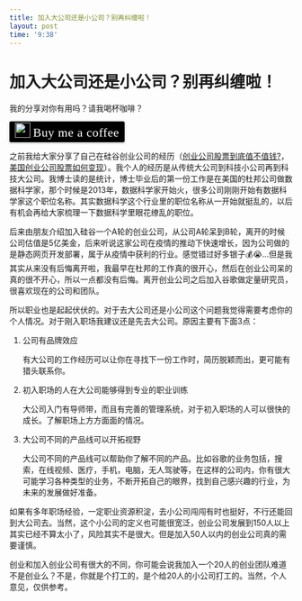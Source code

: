 ```yaml
---
title: 加入大公司还是小公司？别再纠缠啦！
layout: post
time: '9:38'
---
```


# 加入大公司还是小公司？别再纠缠啦！


我的分享对你有用吗？请我喝杯咖啡？

<style>.bmc-button img{width: 27px !important;margin-bottom: 1px !important;box-shadow: none !important;border: none !important;vertical-align: middle !important;}.bmc-button{line-height: 36px !important;height:37px !important;text-decoration: none !important;display:inline-flex !important;color:#ffffff !important;background-color:#000000 !important;border-radius: 3px !important;border: 1px solid transparent !important;padding: 1px 9px !important;font-size: 22px !important;letter-spacing: 0.6px !important;box-shadow: 0px 1px 2px rgba(190, 190, 190, 0.5) !important;-webkit-box-shadow: 0px 1px 2px 2px rgba(190, 190, 190, 0.5) !important;margin: 0 auto !important;font-family:'Cookie', cursive !important;-webkit-box-sizing: border-box !important;box-sizing: border-box !important;-o-transition: 0.3s all linear !important;-webkit-transition: 0.3s all linear !important;-moz-transition: 0.3s all linear !important;-ms-transition: 0.3s all linear !important;transition: 0.3s all linear !important;}.bmc-button:hover, .bmc-button:active, .bmc-button:focus {-webkit-box-shadow: 0px 1px 2px 2px rgba(190, 190, 190, 0.5) !important;text-decoration: none !important;box-shadow: 0px 1px 2px 2px rgba(190, 190, 190, 0.5) !important;opacity: 0.85 !important;color:#ffffff !important;}</style><link href="https://fonts.googleapis.com/css?family=Cookie" rel="stylesheet"><a class="bmc-button" target="_blank" href="https://www.buymeacoffee.com/scientistcafe"><img src="https://bmc-cdn.nyc3.digitaloceanspaces.com/BMC-button-images/BMC-btn-logo.svg" alt="Buy me a coffee"><span style="margin-left:5px">Buy me a coffee</span></a>


之前我给大家分享了自己在硅谷创业公司的经历（[创业公司股票到底值不值钱?](https://scientistcafe.com/2021/06/09/startupworthitornot.html)，[美国创业公司股票如何变现](https://scientistcafe.com/2021/06/15/cashoutstartupshare.html)）。我个人的经历是从传统大公司到科技小公司再到科技大公司。我博士读的是统计，博士毕业后的第一份工作是在美国的杜邦公司做数据科学家，那个时候是2013年，数据科学家开始火，很多公司刚刚开始有数据科学家这个职位名称。其实数据科学这个行业里的职位名称从一开始就挺乱的，以后有机会再给大家梳理一下数据科学里眼花缭乱的职位。

后来由朋友介绍加入硅谷一个A轮的创业公司，从公司A轮呆到B轮，离开的时候公司估值是5亿美金，后来听说这家公司在疫情的推动下快速增长，因为公司做的是静态网页开发部署，属于从疫情中获利的行业。感觉错过好多银子💰😭...但是我其实从来没有后悔离开啦，我最早在杜邦的工作真的很开心，然后在创业公司呆的真的很不开心，所以一点都没有后悔。离开创业公司之后加入谷歌做定量研究员，很喜欢现在的公司和团队。

所以职业也是起起伏伏的。对于去大公司还是小公司这个问题我觉得需要考虑你的个人情况。对于刚入职场我建议还是先去大公司。原因主要有下面3点：

1. 公司有品牌效应
    
    有大公司的工作经历可以让你在寻找下一份工作时，简历脱颖而出，更可能有猎头联系你。

2. 初入职场的人在大公司能够得到专业的职业训练

    大公司入门有导师带，而且有完善的管理系统，对于初入职场的人可以很快的成长。了解职场上方方面面的情况。

3. 大公司不同的产品线可以开拓视野

    大公司不同的产品线可以帮助你了解不同的产品。比如谷歌的业务包括，搜索，在线视频、医疗，手机，电脑，无人驾驶等，在这样的公司内，你有很大可能学习各种类型的业务，不断开拓自己的眼界，找到自己感兴趣的行业，为未来的发展做好准备。

如果有多年职场经验，一定职业资源积淀，去小公司闯闯有时也挺好，不行还能回到大公司去。当然，这个小公司的定义也可能很宽泛，创业公司发展到150人以上其实已经不算太小了，风险其实不是很大。但是加入50人以内的创业公司真的需要谨慎。

创业和加入创业公司有很大的不同，你可能会说我加入一个20人的创业团队难道不是创业么？不是，你就是个打工的，是个给20人的小公司打工的。当然，个人意见，仅供参考。